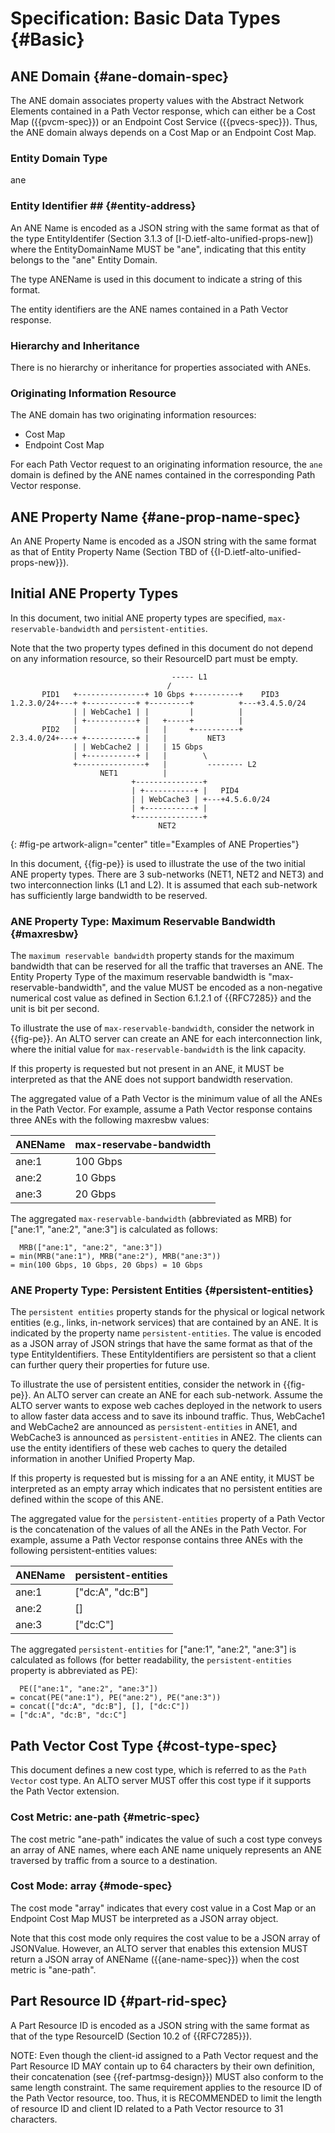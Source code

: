 # Specification: Basic Data Types {#Basic}

## ANE Domain {#ane-domain-spec}

The ANE domain associates property values with the Abstract Network Elements
contained in a Path Vector response, which can either be a Cost Map
({{pvcm-spec}}) or an Endpoint Cost Service ({{pvecs-spec}}). Thus, the ANE
domain always depends on a Cost Map or an Endpoint Cost Map.

### Entity Domain Type ##

ane

### Entity Identifier ## {#entity-address}

An ANE Name is encoded as a JSON string with the same format as that of the type
EntityIdentifer (Section 3.1.3 of [I-D.ietf-alto-unified-props-new]) where the
EntityDomainName MUST be "ane", indicating that this entity belongs to the "ane"
Entity Domain.

The type ANEName is used in this document to indicate a string of this
format.

The entity identifiers are the ANE names contained in a Path Vector response.

### Hierarchy and Inheritance

There is no hierarchy or inheritance for properties associated with ANEs.

### Originating Information Resource

The ANE domain has two originating information resources:

- Cost Map
- Endpoint Cost Map

For each Path Vector request to an originating information resource, the `ane`
domain is defined by the ANE names contained in the corresponding Path Vector
response.

## ANE Property Name {#ane-prop-name-spec}

An ANE Property Name is encoded as a JSON string with the same format as that of
Entity Property Name (Section TBD of {{I-D.ietf-alto-unified-props-new}}).

## Initial ANE Property Types

In this document, two initial ANE property types are specified,
`max-reservable-bandwidth` and `persistent-entities`.

Note that the two property types defined in this document do not depend on any
information resource, so their ResourceID part must be empty.

~~~~~~~~~~ drawing
                                    ----- L1
                                   /
       PID1   +---------------+ 10 Gbps +----------+    PID3
1.2.3.0/24+---+ +-----------+ +---------+          +---+3.4.5.0/24
              | | WebCache1 | |         |          |
              | +-----------+ |   +-----+          |
       PID2   |               |   |     +----------+
2.3.4.0/24+---+ +-----------+ |   |         NET3
              | | WebCache2 | |   | 15 Gbps
              | +-----------+ |   |        \
              +---------------+   |         -------- L2
                    NET1          |
                           +---------------+
                           | +-----------+ |   PID4
                           | | WebCache3 | +---+4.5.6.0/24
                           | +-----------+ |
                           +---------------+
                                 NET2
~~~~~~~~~~
{: #fig-pe artwork-align="center" title="Examples of ANE Properties"}

In this document, {{fig-pe}} is used to illustrate the use of the two initial
ANE property types. There are 3 sub-networks (NET1, NET2 and NET3) and two
interconnection links (L1 and L2). It is assumed that each sub-network has
sufficiently large bandwidth to be reserved.

### ANE Property Type: Maximum Reservable Bandwidth {#maxresbw}

The `maximum reservable bandwidth` property stands for the maximum bandwidth that
can be reserved for all the traffic that traverses an ANE. The Entity Property
Type of the maximum reservable bandwidth is "max-reservable-bandwidth", and the
value MUST be encoded as a non-negative numerical cost value as defined in
Section 6.1.2.1 of {{RFC7285}} and the unit is bit per second.

To illustrate the use of `max-reservable-bandwidth`, consider the network in
{{fig-pe}}. An ALTO server can create an ANE for each interconnection link,
where the initial value for `max-reservable-bandwidth` is the link capacity.

If this property is requested but not present in an ANE, it MUST be interpreted
as that the ANE does not support bandwidth reservation.

The aggregated value of a Path Vector is the minimum value of all the ANEs in
the Path Vector. For example, assume a Path Vector response contains three ANEs
with the following maxresbw values:

| ANEName | max-reservabe-bandwidth |
|---------|----------|
| ane:1   | 100 Gbps |
| ane:2   |  10 Gbps |
| ane:3   |  20 Gbps |

The aggregated `max-reservable-bandwidth` (abbreviated as MRB) for ["ane:1", "ane:2", "ane:3"] is
calculated as follows:

~~~
  MRB(["ane:1", "ane:2", "ane:3"])
= min(MRB("ane:1"), MRB("ane:2"), MRB("ane:3"))
= min(100 Gbps, 10 Gbps, 20 Gbps) = 10 Gbps
~~~

### ANE Property Type: Persistent Entities {#persistent-entities}

The `persistent entities` property stands for the physical or logical network
entities (e.g., links, in-network services) that are contained by an ANE. It is
indicated by the property name `persistent-entities`. The value is encoded as a
JSON array of JSON strings that have the same format as that of the type
EntityIdentifiers. These EntityIdentifiers are persistent so that a client can
further query their properties for future use.

To illustrate the use of persistent entities, consider the network in
{{fig-pe}}. An ALTO server can create an ANE for each sub-network. Assume the
ALTO server wants to expose web caches deployed in the network to users to allow
faster data access and to save its inbound traffic. Thus, WebCache1 and
WebCache2 are announced as `persistent-entities` in ANE1, and WebCache3 is
announced as `persistent-entities` in ANE2. The clients can use the entity
identifiers of these web caches to query the detailed information in another
Unified Property Map.

If this property is requested but is missing for a an ANE entity, it MUST be
interpreted as an empty array which indicates that no persistent entities are
defined within the scope of this ANE.

The aggregated value for the `persistent-entities` property of a Path Vector
is the concatenation of the values of all the ANEs in the Path Vector. For
example, assume a Path Vector response contains three ANEs with the following
persistent-entities values:

| ANEName | persistent-entities |
|---------|---------------------|
| ane:1   | ["dc:A", "dc:B"]    |
| ane:2   | []                  |
| ane:3   | ["dc:C"]            |

The aggregated `persistent-entities` for ["ane:1", "ane:2", "ane:3"] is calculated
as follows (for better readability, the `persistent-entities` property is
abbreviated as PE):

~~~
  PE(["ane:1", "ane:2", "ane:3"])
= concat(PE("ane:1"), PE("ane:2"), PE("ane:3"))
= concat(["dc:A", "dc:B"], [], ["dc:C"])
= ["dc:A", "dc:B", "dc:C"]
~~~

## Path Vector Cost Type {#cost-type-spec}

This document defines a new cost type, which is referred to as the `Path Vector`
cost type. An ALTO server MUST offer this cost type if it supports the Path
Vector extension.

### Cost Metric: ane-path {#metric-spec}

The cost metric "ane-path" indicates the value of such a cost type conveys an
array of ANE names, where each ANE name uniquely represents an ANE traversed by
traffic from a source to a destination.

### Cost Mode: array {#mode-spec}

The cost mode "array" indicates that every cost value in a Cost Map or an
Endpoint Cost Map MUST be interpreted as a JSON array object.

Note that this cost mode only requires the cost value to be a JSON array of
JSONValue. However, an ALTO server that enables this extension MUST return a
JSON array of ANEName ({{ane-name-spec}}) when the cost metric is
"ane-path".

## Part Resource ID {#part-rid-spec}

A Part Resource ID is encoded as a JSON string with the same format as that of the
type ResourceID (Section 10.2 of {{RFC7285}}).

NOTE: Even though the client-id assigned to a Path Vector request and the
Part Resource ID MAY contain up to 64 characters by their own definition, their
concatenation (see {{ref-partmsg-design}}) MUST also conform to the same length
constraint. The same requirement applies to the resource ID of the Path Vector
resource, too. Thus, it is RECOMMENDED to limit the length of resource ID and
client ID related to a Path Vector resource to 31 characters.

